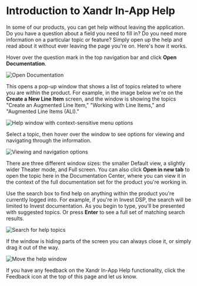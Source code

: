 # Introduction to Xandr In-App Help 

In some of our products, you can get help without leaving the application. Do you have a question about a field you need to fill in? Do you need more information on a particular topic or feature? Simply open up the help and read about it without ever leaving the page you're on. Here's how it works.

Hover over the question mark in the top navigation bar and click **Open Documentation**.

![Open Documentation](intro-to-in-app-help.dita)



This opens a pop-up window that shows a list of topics related to where you are within the product. For example, in the image below we're on the **Create a New Line Item** screen, and the window is showing the topics "Create an Augmented Line Item," "Working with Line Items," and "Augmented Line Items \(ALI\)."

![Help window with context-sensitive menu options](intro-to-in-app-help.dita)



Select a topic, then hover over the window to see options for viewing and navigating through the information.

![Viewing and navigation options](intro-to-in-app-help.dita)



There are three different window sizes: the smaller Default view, a slightly wider Theater mode, and Full screen. You can also click **Open in new tab** to open the topic here in the Documentation Center, where you can view it in the context of the full documentation set for the product you're working in.

Use the search box to find help on anything within the product you're currently logged into. For example, if you're in Invest DSP, the search will be limited to Invest documentation. As you begin to type, you'll be presented with suggested topics. Or press **Enter** to see a full set of matching search results.

![Search for help topics](intro-to-in-app-help.dita)



If the window is hiding parts of the screen you can always close it, or simply drag it out of the way.

![Move the help window](intro-to-in-app-help.dita)



If you have any feedback on the Xandr In-App Help functionality, click the Feedback icon at the top of this page and let us know.

